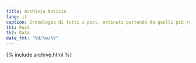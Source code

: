 ```yaml
---
title: Archivio Notizie
lang: it
caption: Cronologia di tutti i post, ordinati partendo da quelli più recenti.
th1: Post
th2: Data
date_fmt: "%d/%m/%Y"
---
```


{% include archive.html %}
